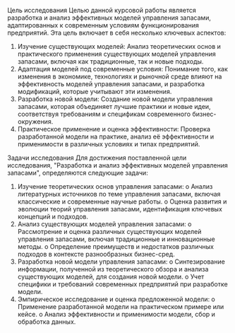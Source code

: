 Цель исследования
Целью данной курсовой работы является разработка и анализ эффективных моделей управления запасами, адаптированных к современным условиям функционирования предприятий. Эта цель включает в себя несколько ключевых аспектов:
1.	Изучение существующих моделей: Анализ теоретических основ и практического применения существующих моделей управления запасами, включая как традиционные, так и новые подходы.
2.	Адаптация моделей под современные условия: Понимание того, как изменения в экономике, технологиях и рыночной среде влияют на эффективность моделей управления запасами, и разработка модификаций, которые учитывают эти изменения.
3.	Разработка новой модели: Создание новой модели управления запасами, которая объединяет лучшие практики и новые идеи, соответствуя требованиям и спецификам современного бизнес-окружения.
4.	Практическое применение и оценка эффективности: Проверка разработанной модели на практике, анализ её эффективности и применимости в различных условиях и типах предприятий.

Задачи исследования
Для достижения поставленной цели исследования, "Разработка и анализ эффективных моделей управления запасами", определяются следующие задачи:
1.	Изучение теоретических основ управления запасами:
o	Анализ литературных источников по теме управления запасами, включая классические и современные научные работы.
o	Оценка развития и эволюции теорий управления запасами, идентификация ключевых концепций и подходов.
2.	Анализ существующих моделей управления запасами:
o	Рассмотрение и оценка различных существующих моделей управления запасами, включая традиционные и инновационные методы.
o	Определение преимуществ и недостатков различных подходов в контексте разнообразных бизнес-сред.
3.	Разработка новой модели управления запасами:
o	Синтезирование информации, полученной из теоретического обзора и анализа существующих моделей, для создания новой модели.
o	Учет специфики и требований современных предприятий при разработке модели.
4.	Эмпирическое исследование и оценка предложенной модели:
o	Применение разработанной модели на практическом примере или кейсе.
o	Анализ эффективности и применимости модели, сбор и обработка данных.

